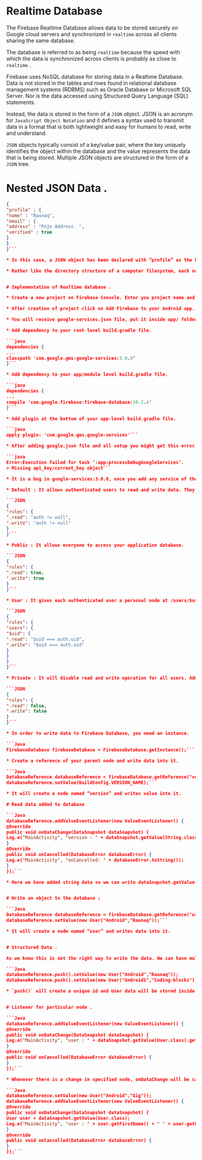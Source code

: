 # Realtime Database

The Firebase Realtime Database allows data to be stored securely on Google cloud servers and synchronized in `realtime` across all clients sharing the same database.

The database is referred to as being `realtime` because the speed with which the data is synchronized across clients is probably as close to `realtime` .

Firebase uses NoSQL database for storing data in a Realtime Database. Data is not stored in the tables and rows found in relational database management systems (RDBMS) such as Oracle Database or Microsoft SQL Server. Nor is the data accessed using Structured Query Language (SQL) statements.

Instead, the data is stored in the form of a `JSON` object. JSON is an acronym for `JavaScript Object Notation` and it defines a syntax used to transmit data in a format that is both lightweight and easy for humans to read, write and understand.

`JSON` objects typically consist of a key/value pair, where the key uniquely identifies the object within the database and the value represents the data that is being stored. Multiple JSON objects are structured in the form of a `JSON` tree.


# Nested JSON Data .

```Json
{
"profile" : {
"name" : "Raunaq",
"email" : {
"address" : "Pojo Address. ",
"verified" : true
}
}
}```

* In this case, a JSON object has been declared with “profile” as the key. This object consists of two child nodes identified by keys which read “name” and “email”. The “email” object, in turn, contains two child objects containing the user’s email address and a value indicating whether or not the email address has been verified.

* Rather like the directory structure of a computer filesystem, each node within a `JSON` tree is referenced by a path. Within the path each path component is represented by the key element of the corresponding node.


# Implementation of Realtime database .

* Create a new project on Firebase Console. Enter you project name and select country, than click create project .

* After creation of project click on Add Firebase to your Android app. Enter package name, App nickname(optional) and SHA-1 key(optional) and click on add app.

* You will receive google-services.json file, put it inside app/ folder of your project.

* Add dependency to your root level build.gradle file.

```java
dependencies {
...
classpath 'com.google.gms:google-services:3.0.0'
}```

* Add dependency to your app/module level build.gradle file.

```java
dependencies {
...
compile 'com.google.firebase:firebase-database:10.2.4'
}```

* Add plugin at the bottom of your app-level build.gradle file.

```java
apply plugin: 'com.google.gms.google-services'```

* After adding google.json file and all setup you might get this error.

```java
Error:Execution failed for task ‘:app:processDebugGoogleServices’.
> Missing api_key/current_key object```

* It is a bug in google-services:3.0.0, once you add any service of the Firebase, replace the google.json file with newly created file. You can get new google.json file from Project Settings in Firebase console.

* Default : It allows authenticated users to read and write data. They are useful if you want data open to all users of your app.

```JSON
{
"rules": {
".read": "auth != null",
".write": "auth != null"
}
}```

* Public : It allows everyone to access your application database.

```JSON
{
"rules": {
".read": true,
".write": true
}
}```

* User : It gives each authenticated user a personal node at /users/$user_id where $user_id is the ID of the user obtained through Authentication.

```JSON
{
"rules": {
"users": {
"$uid": {
".read": "$uid === auth.uid",
".write": "$uid === auth.uid"
}
}
}
}```

* Private : It will disable read and write operation for all users. Admin can only access data from Firebase Console.

```JSON
{
"rules": {
".read": false,
".write": false
}
}```

* In order to write data to Firebase Database, you need an instance.

```Java
FirebaseDatabase firebaseDatabase = FirebaseDatabase.getInstance();```

* Create a reference of your parent node and write data into it.

```Java
DatabaseReference databaseReference = firebaseDatabase.getReference("version");
databaseReference.setValue(BuildConfig.VERSION_NAME);```

* It will create a node named “version” and writes value into it.

# Read data added to database

```Java
databaseReference.addValueEventListener(new ValueEventListener() {
@Override
public void onDataChange(DataSnapshot dataSnapshot) {
Log.e("MainActivity", "version : " + dataSnapshot.getValue(String.class));
}
@Override
public void onCancelled(DatabaseError databaseError) {
Log.e("MainActivity", "onCancelled: " + databaseError.toString());
}
});```

* Here we have added string data so we can write dataSnapshot.getValue(String.class). If it is other datatype, you can mention it there.


# Write an object to the database :

```Java
DatabaseReference databaseReference = firebaseDatabase.getReference("user");
databaseReference.setValue(new User("Android","Raunaq"));```

* It will create a node named “user” and writes data into it.


# Structured Data .

As we know this is not the right way to write the data. We can have multiple users so data should be structured. Lets see how to make it.

```Java
databaseReference.push().setValue(new User("Android","Raunaq"));
databaseReference.push().setValue(new User("Android1","Coding-blocks"));```

* `push()` will create a unique id and User data will be stored inside that.


# Listener for particular node .

```Java
databaseReference.addValueEventListener(new ValueEventListener() {
@Override
public void onDataChange(DataSnapshot dataSnapshot) {
Log.e("MainActivity", "user : " + dataSnapshot.getValue(User.class).getFirstName());
}
@Override
public void onCancelled(DatabaseError databaseError) {
}
});```

* Whenever there is a change in specified node, onDataChange will be called on each active users device.

```Java
databaseReference.setValue(new User("Android","Gig"));
databaseReference.addValueEventListener(new ValueEventListener() {
@Override
public void onDataChange(DataSnapshot dataSnapshot) {
User user = dataSnapshot.getValue(User.class);
Log.e("MainActivity", "user : " + user.getFirstName() + " " + user.getLastName());
}
@Override
public void onCancelled(DatabaseError databaseError) {
}
});```





